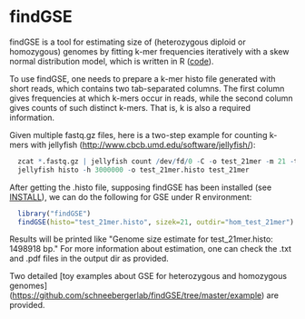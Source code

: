 # findGSE
findGSE is a tool for estimating size of (heterozygous diploid or homozygous) genomes by fitting k-mer frequencies iteratively with a skew normal distribution model, which is written in R ([code](https://github.com/schneebergerlab/findGSE/blob/master/R/findGSE_v1.94.R)).

To use findGSE, one needs to prepare a k-mer histo file generated with short reads, which contains two tab-separated columns. The first column gives frequencies at which k-mers occur in reads, while the second column gives counts of such distinct k-mers. That is, k is also a required information.

Given multiple fastq.gz files, here is a two-step example for counting k-mers with jellyfish (http://www.cbcb.umd.edu/software/jellyfish/):

```R
  zcat *.fastq.gz | jellyfish count /dev/fd/0 -C -o test_21mer -m 21 -t 1 -s 5G
  jellyfish histo -h 3000000 -o test_21mer.histo test_21mer
```

After getting the .histo file, supposing findGSE has been installed (see [INSTALL](https://github.com/schneebergerlab/findGSE/blob/master/INSTALL)), we can do the following for GSE under R environment:

```R
  library("findGSE")
  findGSE(histo="test_21mer.histo", sizek=21, outdir="hom_test_21mer")
```

Results will be printed like "Genome size estimate for test_21mer.histo: 1498918 bp." 
For more information about estimation, one can check the .txt and .pdf files in the output dir as provided.

Two detailed [toy examples about GSE for heterozygous and homozygous genomes] (https://github.com/schneebergerlab/findGSE/tree/master/example) are provided.
